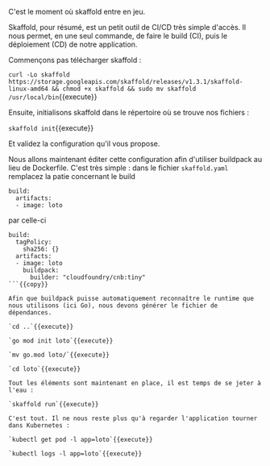C'est le moment où skaffold entre en jeu.

Skaffold, pour résumé, est un petit outil de CI/CD très simple d'accès. Il nous permet, en une seul commande, de faire le build (CI), puis le déploiement (CD) de notre application.

Commençons pas télécharger skaffold :

`curl -Lo skaffold https://storage.googleapis.com/skaffold/releases/v1.3.1/skaffold-linux-amd64 && chmod +x skaffold && sudo mv skaffold /usr/local/bin`{{execute}}

Ensuite, initialisons skaffold dans le répertoire où se trouve nos fichiers :

`skaffold init`{{execute}}

Et validez la configuration qu'il vous propose.

Nous allons maintenant éditer cette configuration afin d'utiliser buildpack au lieu de Dockerfile. C'est très simple : dans le fichier `skaffold.yaml` remplacez la patie concernant le build

```
build:
  artifacts:
  - image: loto
```

par celle-ci

```
build:
  tagPolicy:
    sha256: {}
  artifacts:
  - image: loto
    buildpack:
      builder: "cloudfoundry/cnb:tiny"
```{{copy}}

Afin que buildpack puisse automatiquement reconnaître le runtime que nous utilisons (ici Go), nous devons générer le fichier de dépendances.

`cd ..`{{execute}} 

`go mod init loto`{{execute}}

`mv go.mod loto/`{{execute}}

`cd loto`{{execute}}

Tout les éléments sont maintenant en place, il est temps de se jeter à l'eau :

`skaffold run`{{execute}}

C'est tout. Il ne nous reste plus qu'à regarder l'application tourner dans Kubernetes :

`kubectl get pod -l app=loto`{{execute}}

`kubectl logs -l app=loto`{{execute}}

